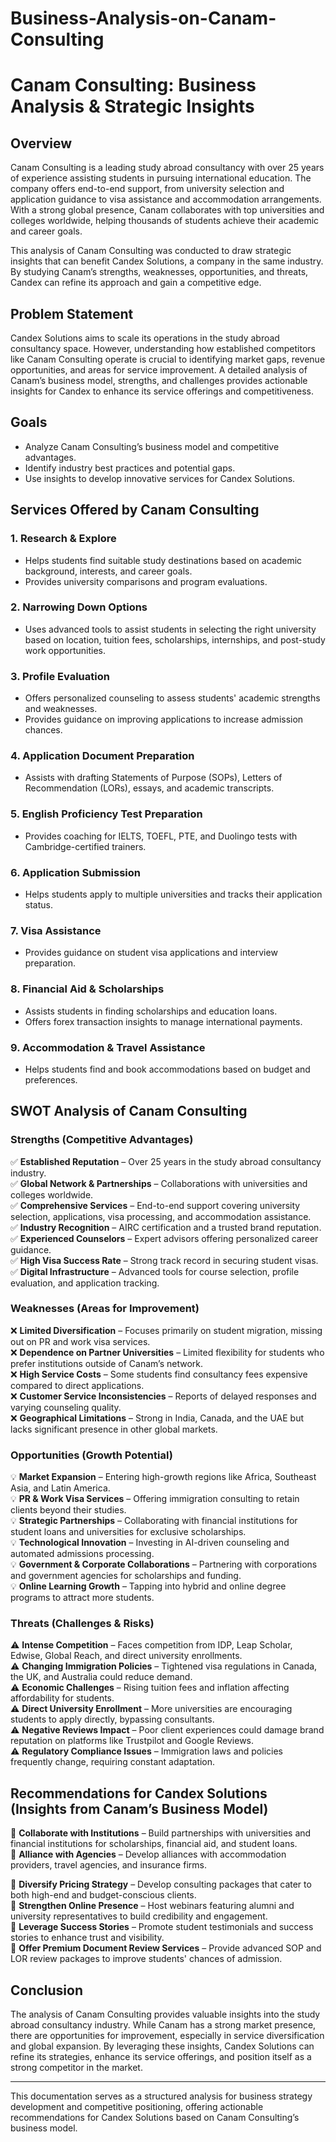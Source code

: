 # Business-Analysis-on-Canam-Consulting

# Canam Consulting: Business Analysis & Strategic Insights

## Overview
Canam Consulting is a leading study abroad consultancy with over 25 years of experience assisting students in pursuing international education. The company offers end-to-end support, from university selection and application guidance to visa assistance and accommodation arrangements. With a strong global presence, Canam collaborates with top universities and colleges worldwide, helping thousands of students achieve their academic and career goals.

This analysis of Canam Consulting was conducted to draw strategic insights that can benefit Candex Solutions, a company in the same industry. By studying Canam’s strengths, weaknesses, opportunities, and threats, Candex can refine its approach and gain a competitive edge.

## Problem Statement
Candex Solutions aims to scale its operations in the study abroad consultancy space. However, understanding how established competitors like Canam Consulting operate is crucial to identifying market gaps, revenue opportunities, and areas for service improvement. A detailed analysis of Canam’s business model, strengths, and challenges provides actionable insights for Candex to enhance its service offerings and competitiveness.

## Goals
- Analyze Canam Consulting’s business model and competitive advantages.
- Identify industry best practices and potential gaps.
- Use insights to develop innovative services for Candex Solutions.

## Services Offered by Canam Consulting
### 1. Research & Explore
- Helps students find suitable study destinations based on academic background, interests, and career goals.
- Provides university comparisons and program evaluations.

### 2. Narrowing Down Options
- Uses advanced tools to assist students in selecting the right university based on location, tuition fees, scholarships, internships, and post-study work opportunities.

### 3. Profile Evaluation
- Offers personalized counseling to assess students' academic strengths and weaknesses.
- Provides guidance on improving applications to increase admission chances.

### 4. Application Document Preparation
- Assists with drafting Statements of Purpose (SOPs), Letters of Recommendation (LORs), essays, and academic transcripts.

### 5. English Proficiency Test Preparation
- Provides coaching for IELTS, TOEFL, PTE, and Duolingo tests with Cambridge-certified trainers.

### 6. Application Submission
- Helps students apply to multiple universities and tracks their application status.

### 7. Visa Assistance
- Provides guidance on student visa applications and interview preparation.

### 8. Financial Aid & Scholarships
- Assists students in finding scholarships and education loans.
- Offers forex transaction insights to manage international payments.

### 9. Accommodation & Travel Assistance
- Helps students find and book accommodations based on budget and preferences.

## SWOT Analysis of Canam Consulting
### Strengths (Competitive Advantages)
✅ **Established Reputation** – Over 25 years in the study abroad consultancy industry.  
✅ **Global Network & Partnerships** – Collaborations with universities and colleges worldwide.  
✅ **Comprehensive Services** – End-to-end support covering university selection, applications, visa processing, and accommodation assistance.  
✅ **Industry Recognition** – AIRC certification and a trusted brand reputation.  
✅ **Experienced Counselors** – Expert advisors offering personalized career guidance.  
✅ **High Visa Success Rate** – Strong track record in securing student visas.  
✅ **Digital Infrastructure** – Advanced tools for course selection, profile evaluation, and application tracking.

### Weaknesses (Areas for Improvement)
❌ **Limited Diversification** – Focuses primarily on student migration, missing out on PR and work visa services.  
❌ **Dependence on Partner Universities** – Limited flexibility for students who prefer institutions outside of Canam’s network.  
❌ **High Service Costs** – Some students find consultancy fees expensive compared to direct applications.  
❌ **Customer Service Inconsistencies** – Reports of delayed responses and varying counseling quality.  
❌ **Geographical Limitations** – Strong in India, Canada, and the UAE but lacks significant presence in other global markets.

### Opportunities (Growth Potential)
💡 **Market Expansion** – Entering high-growth regions like Africa, Southeast Asia, and Latin America.  
💡 **PR & Work Visa Services** – Offering immigration consulting to retain clients beyond their studies.  
💡 **Strategic Partnerships** – Collaborating with financial institutions for student loans and universities for exclusive scholarships.  
💡 **Technological Innovation** – Investing in AI-driven counseling and automated admissions processing.  
💡 **Government & Corporate Collaborations** – Partnering with corporations and government agencies for scholarships and funding.  
💡 **Online Learning Growth** – Tapping into hybrid and online degree programs to attract more students.

### Threats (Challenges & Risks)
⚠️ **Intense Competition** – Faces competition from IDP, Leap Scholar, Edwise, Global Reach, and direct university enrollments.  
⚠️ **Changing Immigration Policies** – Tightened visa regulations in Canada, the UK, and Australia could reduce demand.  
⚠️ **Economic Challenges** – Rising tuition fees and inflation affecting affordability for students.  
⚠️ **Direct University Enrollment** – More universities are encouraging students to apply directly, bypassing consultants.  
⚠️ **Negative Reviews Impact** – Poor client experiences could damage brand reputation on platforms like Trustpilot and Google Reviews.  
⚠️ **Regulatory Compliance Issues** – Immigration laws and policies frequently change, requiring constant adaptation.

## Recommendations for Candex Solutions (Insights from Canam’s Business Model)
🔹 **Collaborate with Institutions** – Build partnerships with universities and financial institutions for scholarships, financial aid, and student loans.  
🔹 **Alliance with Agencies** – Develop alliances with accommodation providers, travel agencies, and insurance firms.

🔹 **Diversify Pricing Strategy** – Develop consulting packages that cater to both high-end and budget-conscious clients.  
🔹 **Strengthen Online Presence** – Host webinars featuring alumni and university representatives to build credibility and engagement.  
🔹 **Leverage Success Stories** – Promote student testimonials and success stories to enhance trust and visibility.  
🔹 **Offer Premium Document Review Services** – Provide advanced SOP and LOR review packages to improve students' chances of admission.

## Conclusion
The analysis of Canam Consulting provides valuable insights into the study abroad consultancy industry. While Canam has a strong market presence, there are opportunities for improvement, especially in service diversification and global expansion. By leveraging these insights, Candex Solutions can refine its strategies, enhance its service offerings, and position itself as a strong competitor in the market.

---

This documentation serves as a structured analysis for business strategy development and competitive positioning, offering actionable recommendations for Candex Solutions based on Canam Consulting’s business model.
